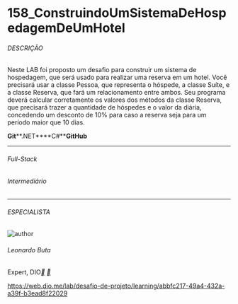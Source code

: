 # 158_ConstruindoUmSistemaDeHospedagemDeUmHotel
###### DESCRIÇÃO

Neste LAB foi proposto um desafio para construir um sistema de hospedagem, que será usado para realizar uma reserva em um hotel. Você precisará usar a classe Pessoa, que representa o hóspede, a classe Suíte, e a classe Reserva, que fará um relacionamento entre ambos. Seu programa deverá calcular corretamente os valores dos métodos da classe Reserva, que precisará trazer a quantidade de hóspedes e o valor da diária, concedendo um desconto de 10% para caso a reserva seja para um período maior que 10 dias.

**Git****.NET****C#****GitHub**

------

###### Full-Stack

###### Intermediário

------

###### ESPECIALISTA

![author](https://hermes.digitalinnovation.one/users/author/photos/76aa223a-b9dc-448e-9dec-1619214c68f2.jpg)

###### Leonardo Buta

Expert, DIO[**](https://www.linkedin.com/in/leonardo-buta/) [**](https://github.com/leonardo-buta/)



https://web.dio.me/lab/desafio-de-projeto/learning/abbfc217-49a4-432a-a39f-b3ead8f22029
